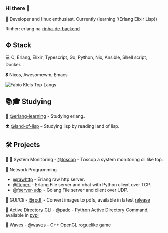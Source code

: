 ### Hi there 👋

 🙋 Developer and linux enthusiast. Currently (learning '(Erlang Elixir Lisp))

 Rinher: erlang na [rinha-de-backend](https://github.com/Fabiokleis/rinha-de-backend-2024)

<h2>⚙️ Stack</h2>

 💻 C, Erlang, Elixir, Typescript, Go, Python, Nix, Ansible, Shell script, Docker...
 
 💲 Nixos, Awesomewm, Emacs
 
 
![Fabio Kleis Top Langs](https://github-readme-stats.vercel.app/api/top-langs/?username=fabiokleis&layout=compact&theme=transparent&hide=html,css)
 
 <!-- [![@fabiokleis's Holopin board](https://holopin.me/fabiokleis)](https://holopin.io/@fabiokleis) -->
 
 <h2>📚🎓 Studying</h2>

 🐙 [@erlang-learning](https://github.com/Fabiokleis/erlanglearning) - Studying erlang.
 
 👽 [@land-of-lisp](https://github.com/Fabiokleis/land-of-lisp) - Studying lisp by reading land of lisp.
 
 <!-- 🖧🦀 chatr - [@chatr](https://github.com/Fabiokleis/chatr) Exploring net crate by creating a chat app -->
 <!-- ☁️ Terraform - [@terraform_pratices](https://github.com/Fabiokleis/terraform_pratices)  -->
 <!-- 🌱 Data Structures 1 - [@estrutura_de_dados1](https://github.com/Fabiokleis/estrutura_de_dados1) -->
 
 <!-- 🌲 Data Structures 2 - [@estruturas_de_dados2](https://github.com/Fabiokleis/estruturas_de_dados2) -->
 
 
<h2>🛠️ Projects</h2>

 <!-- 🐧 Fabiokleis - [@fabiokleis](https://fabiokleis.herokuapp.com) - my old portfolio. -->

 👾 🧵 System Monitoring - [@toscop](https://github.com/Fabiokleis/toscop) - Toscop a system monitoring cli like top.

 🧦 Network Programming
  - [@rawhttp](https://github.com/Fabiokleis/rawhttp) - Erlang raw http server.
  - [@ftcperl](https://github.com/Fabiokleis/ftcperl) - Erlang File server and chat with Python client over TCP.
  - [@fserver-udp](https://github.com/Fabiokleis/fserver-udp) - Golang File server and client over UDP.
 
 🦀 GUI/Cli - [@rpdf](https://github.com/Fabiokleis/rpdf) - Convert images to pdfs, available in latest [release](https://github.com/Fabiokleis/rpdf/releases)
 
 🐍 Active Directory CLI - [@padc](https://github.com/fabiokleis/padc) - Python Active Directory Command, available in [pypi](https://pypi.org/project/padc/)
 
 🧙 Waves - [@waves](https://github.com/Fabiokleis/waves) - C++ OpenGL roguelike game 
